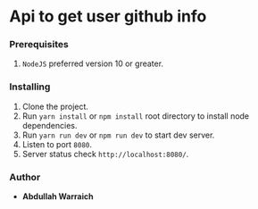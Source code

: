 # Api to get user github info

### Prerequisites

1. `NodeJS` preferred version 10 or greater.

### Installing

1. Clone the project.
2. Run  ```yarn install``` or ```npm install``` root directory to install node dependencies.
3. Run  ```yarn run dev``` or ```npm run dev``` to start dev server.
4. Listen to port ```8080```.
5. Server status check ```http://localhost:8080/```.

### Author

* **Abdullah Warraich** 